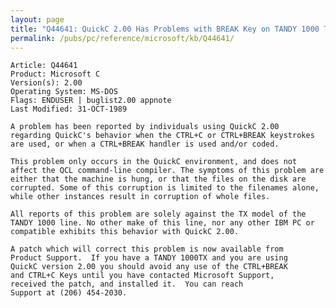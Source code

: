 ```yaml
---
layout: page
title: "Q44641: QuickC 2.00 Has Problems with BREAK Key on TANDY 1000 TX"
permalink: /pubs/pc/reference/microsoft/kb/Q44641/
---
```


	Article: Q44641
	Product: Microsoft C
	Version(s): 2.00
	Operating System: MS-DOS
	Flags: ENDUSER | buglist2.00 appnote
	Last Modified: 31-OCT-1989
	
	A problem has been reported by individuals using QuickC 2.00
	regarding QuickC's behavior when the CTRL+C or CTRL+BREAK keystrokes
	are used, or when a CTRL+BREAK handler is used and/or coded.
	
	This problem only occurs in the QuickC environment, and does not
	affect the QCL command-line compiler. The symptoms of this problem are
	either that the machine is hung, or that the files on the disk are
	corrupted. Some of this corruption is limited to the filenames alone,
	while other instances result in corruption of whole files.
	
	All reports of this problem are solely against the TX model of the
	TANDY 1000 line. No other make of this line, nor any other IBM PC or
	compatible exhibits this behavior with QuickC 2.00.
	
	A patch which will correct this problem is now available from
	Product Support.  If you have a TANDY 1000TX and you are using
	QuickC version 2.00 you should avoid any use of the CTRL+BREAK
	and CTRL+C Keys until you have contacted Microsoft Support,
	received the patch, and installed it.  You can reach
	Support at (206) 454-2030.
